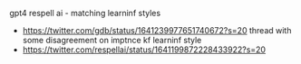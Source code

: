 
gpt4 respell ai - matching learninf styles
- https://twitter.com/gdb/status/1641239977651740672?s=20 thread with some disagreement on imptnce kf learninf style 
- https://twitter.com/respellai/status/1641199872228433922?s=20